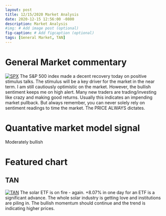 ```yaml
---
layout: post
title: 12/15/2020 Market Analysis
date: 2020-12-15 12:56:00 -0800
description: Market Analysis
#img: # Add image post (optional)
fig-caption: # Add figcaption (optional)
tags: [General Market, TAN]
---
```

# General Market commentary
[![SPX]({{site.baseurl}}/assets/img/2020-12-15/SPX-d.jpg)]({{site.baseurl}}/assets/img/2020-12-15/SPX-d.jpg)
The S&P 500 index made a decent recovery today on positive stimulus talks. The stimulus will be a key driver for the market in the near term.
I am still cautiously optimistic on the market. However, the bullish sentiment keeps me on high alert. Many new traders are trading/investing like crazy and making good returns.
Usually this indicates an impending market pullback. But always remember, you can never solely rely on sentiment readings to time the market. The PRICE ALWAYS dictates.

# Quantative market model signal
Moderately bullish

# Featured chart
## TAN
[![TAN]({{site.baseurl}}/assets/img/2020-12-15/TAN-d.jpg)]({{site.baseurl}}/assets/img/2020-12-15/TAN-d.jpg)
The solar ETF is on fire - again. +8.07% in one day for an ETF is a significant advance. The whole solar industry is getting love and institutions are piling in. The bullish momentum should continue and the trend is indicating higher prices.
